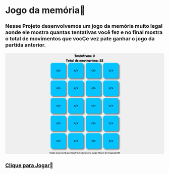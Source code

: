 # Jogo da memória🎲
 
### Nesse Projeto desenvolvemos um jogo da memória muito legal aonde ele mostra quantas tentativas você fez e no final mostra o total de movimentos que vocÇe vez pate ganhar o jogo da partida anterior.

<img src="https://github.com/Hebert324/jogo-da-memoria/blob/main/github/jogo%20da%20memoria.gif">

### <a href="https://jogodamemoriatop.netlify.app">Clique para Jogar</a>🎲
